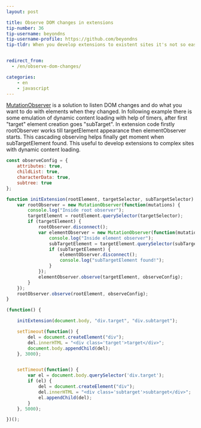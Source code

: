 ```yaml
---
layout: post

title: Observe DOM changes in extensions
tip-number: 36
tip-username: beyondns
tip-username-profile: https://github.com/beyondns
tip-tldr: When you develop extensions to existent sites it's not so easy to play with DOM 'cause of modern dynamic javascript.


redirect_from:
  - /en/observe-dom-changes/

categories:
    - en
    - javascript
---
```

[MutationObserver](https://developer.mozilla.org/en/docs/Web/API/MutationObserver) is a solution to listen DOM changes and do what you want to do with elements when they changed. In following example there is some emulation of dynamic content loading with help of timers, after first "target" element creation goes "subTarget".
In extension code firstly rootObserver works till targetElement appearance then elementObserver starts. This cascading observing helps finally get moment when subTargetElement found.
This useful to develop extensions to complex sites with dynamic content loading.

```js
const observeConfig = {
    attributes: true,
    childList: true,
    characterData: true,
    subtree: true
};

function initExtension(rootElement, targetSelector, subTargetSelector) {
    var rootObserver = new MutationObserver(function(mutations) {
        console.log("Inside root observer");
        targetElement = rootElement.querySelector(targetSelector);
        if (targetElement) {
            rootObserver.disconnect();
            var elementObserver = new MutationObserver(function(mutations) {
                console.log("Inside element observer");
                subTargetElement = targetElement.querySelector(subTargetSelector);
                if (subTargetElement) {
                    elementObserver.disconnect();
                    console.log("subTargetElement found!");
                }
            });
            elementObserver.observe(targetElement, observeConfig);
        }
    });
    rootObserver.observe(rootElement, observeConfig);
}

(function() {

    initExtension(document.body, "div.target", "div.subtarget");

    setTimeout(function() {
        del = document.createElement("div");
        del.innerHTML = "<div class='target'>target</div>";
        document.body.appendChild(del);
    }, 3000);


    setTimeout(function() {
        var el = document.body.querySelector('div.target');
        if (el) {
            del = document.createElement("div");
            del.innerHTML = "<div class='subtarget'>subtarget</div>";
            el.appendChild(del);
        }
    }, 5000);

})();
```

